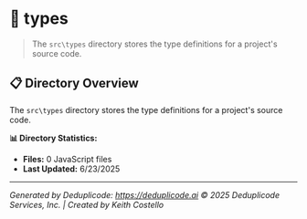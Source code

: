# 📁 types

> The `src\types` directory stores the type definitions for a project's source code.

## 📋 Directory Overview

The `src\types` directory stores the type definitions for a project's source code.

**📊 Directory Statistics:**
- **Files:** 0 JavaScript files
- **Last Updated:** 6/23/2025

---

*Generated by Deduplicode: https://deduplicode.ai*
*© 2025 Deduplicode Services, Inc. | Created by Keith Costello*
